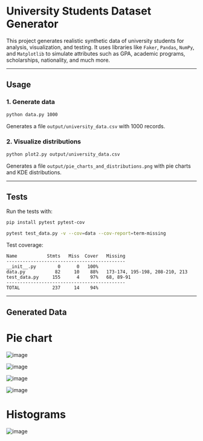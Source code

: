 # University Students Dataset Generator

This project generates realistic synthetic data of university students for analysis, visualization, and testing. It uses libraries like `Faker`, `Pandas`, `NumPy`, and `Matplotlib` to simulate attributes such as GPA, academic programs, scholarships, nationality, and much more.

---

##  Usage

### 1. Generate data

```bash
python data.py 1000 
```

Generates a file `output/university_data.csv` with 1000 records.

### 2. Visualize distributions

```bash
python plot2.py output/university_data.csv
```

Generates a file `output/pie_charts_and_distributions.png` with pie charts and KDE distributions.

---

##  Tests

Run the tests with:

```bash
pip install pytest pytest-cov
```

```bash
pytest test_data.py -v --cov=data --cov-report=term-missing
```

Test coverage:

```
Name           Stmts   Miss  Cover   Missing
--------------------------------------------
__init__.py        0      0   100%
data.py           82     10    88%   173-174, 195-198, 208-210, 213
test_data.py     155      4    97%   68, 89-91
--------------------------------------------
TOTAL            237     14    94%

```

---

## Generated Data


# Pie chart
![image](https://github.com/user-attachments/assets/71e8d1bb-119b-4ebb-8aff-8b9f7f316fff)

![image](https://github.com/user-attachments/assets/caf30f0b-6ba8-4b53-9715-cdcef1740b8a)

![image](https://github.com/user-attachments/assets/f207d19f-8599-4f7e-9331-0632ad8d7d65)

![image](https://github.com/user-attachments/assets/ce51c7c0-a80d-4c4c-9d7b-b595977c8407)


# Histograms

![image](https://github.com/user-attachments/assets/cac850a7-d4d9-4bd4-8bef-5f4ff7ac7585)







